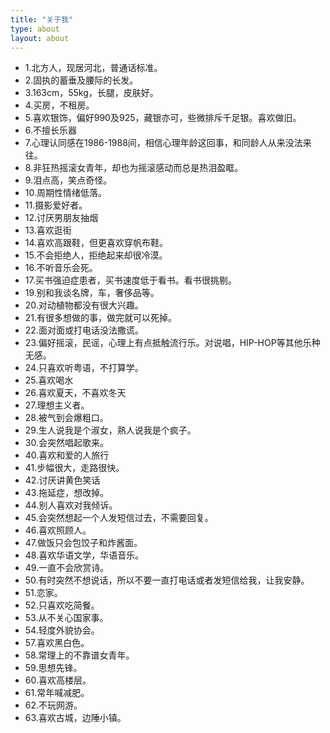 ```yaml
---
title: "关于我"
type: about
layout: about
---
```

* 1.北方人，现居河北，普通话标准。
* 2.固执的蓄垂及腰际的长发。
* 3.163cm，55kg，长腿，皮肤好。
* 4.买房，不租房。
* 5.喜欢银饰，偏好990及925，藏银亦可，些微排斥千足银。喜欢做旧。
* 6.不擅长乐器
* 7.心理认同感在1986-1988间，相信心理年龄这回事，和同龄人从来没法来往。
* 8.非狂热摇滚女青年，却也为摇滚感动而总是热泪盈眶。
* 9.泪点高，笑点奇怪。
* 10.周期性情绪低落。
* 11.摄影爱好者。
* 12.讨厌男朋友抽烟
* 13.喜欢逛街
* 14.喜欢高跟鞋，但更喜欢穿帆布鞋。
* 15.不会拒绝人，拒绝起来却很冷漠。
* 16.不听音乐会死。
* 17.买书强迫症患者，买书速度低于看书。看书很挑剔。
* 19.别和我谈名牌，车，奢侈品等。
* 20.对动植物都没有很大兴趣。
* 21.有很多想做的事，做完就可以死掉。
* 22.面对面或打电话没法撒谎。
* 23.偏好摇滚，民谣，心理上有点抵触流行乐。对说唱，HIP-HOP等其他乐种无感。
* 24.只喜欢听粤语，不打算学。
* 25.喜欢喝水
* 26.喜欢夏天，不喜欢冬天
* 27.理想主义者。
* 28.被气到会爆粗口。
* 29.生人说我是个淑女，熟人说我是个疯子。
* 30.会突然唱起歌来。
* 40.喜欢和爱的人旅行
* 41.步幅很大，走路很快。
* 42.讨厌讲黄色笑话
* 43.拖延症，想改掉。
* 44.别人喜欢对我倾诉。
* 45.会突然想起一个人发短信过去，不需要回复。
* 46.喜欢照顾人。
* 47.做饭只会包饺子和炸酱面。
* 48.喜欢华语文学，华语音乐。
* 49.一直不会欣赏诗。
* 50.有时突然不想说话，所以不要一直打电话或者发短信给我，让我安静。
* 51.恋家。
* 52.只喜欢吃简餐。
* 53.从不关心国家事。
* 54.轻度外貌协会。
* 57.喜欢黑白色。
* 58.常理上的不靠谱女青年。
* 59.思想先锋。
* 60.喜欢高楼层。
* 61.常年喊减肥。
* 62.不玩网游。
* 63.喜欢古城，边陲小镇。


